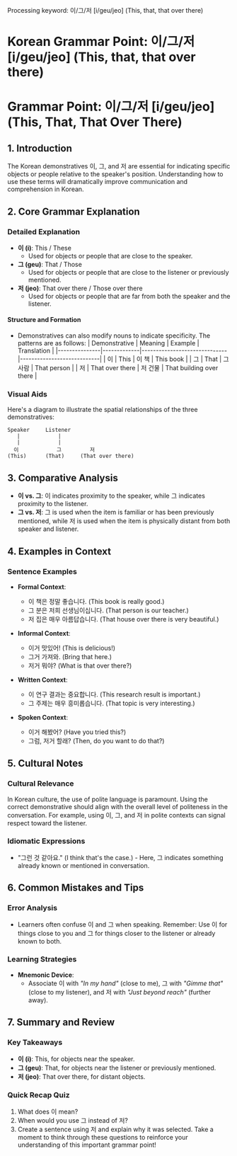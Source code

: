 Processing keyword: 이/그/저 [i/geu/jeo] (This, that, that over there)
# Korean Grammar Point: 이/그/저 [i/geu/jeo] (This, that, that over there)
# Grammar Point: 이/그/저 [i/geu/jeo] (This, That, That Over There)
## 1. Introduction
The Korean demonstratives 이, 그, and 저 are essential for indicating specific objects or people relative to the speaker's position. Understanding how to use these terms will dramatically improve communication and comprehension in Korean.
## 2. Core Grammar Explanation
### Detailed Explanation
- **이 (i)**: This / These
  - Used for objects or people that are close to the speaker.
- **그 (geu)**: That / Those
  - Used for objects or people that are close to the listener or previously mentioned.
- **저 (jeo)**: That over there / Those over there
  - Used for objects or people that are far from both the speaker and the listener.
#### Structure and Formation
- Demonstratives can also modify nouns to indicate specificity. The patterns are as follows:
| Demonstrative | Meaning     | Example                      | Translation                |
|---------------|-------------|------------------------------|----------------------------|
| 이            | This       | 이 책                        | This book                  |
| 그            | That       | 그 사람                      | That person                |
| 저            | That over there | 저 건물                  | That building over there    |
### Visual Aids
Here's a diagram to illustrate the spatial relationships of the three demonstratives:
```
Speaker     Listener
   |            |
   |            |
  이            그         저
(This)      (That)     (That over there)
```
## 3. Comparative Analysis
- **이 vs. 그**: 이 indicates proximity to the speaker, while 그 indicates proximity to the listener.
- **그 vs. 저**: 그 is used when the item is familiar or has been previously mentioned, while 저 is used when the item is physically distant from both speaker and listener.
## 4. Examples in Context
### Sentence Examples
- **Formal Context**:
  - 이 책은 정말 좋습니다. (This book is really good.)
  - 그 분은 저희 선생님이십니다. (That person is our teacher.)
  - 저 집은 매우 아름답습니다. (That house over there is very beautiful.)
- **Informal Context**:
  - 이거 맛있어! (This is delicious!)
  - 그거 가져와. (Bring that here.)
  - 저거 뭐야? (What is that over there?)
- **Written Context**:
  - 이 연구 결과는 중요합니다. (This research result is important.)
  - 그 주제는 매우 흥미롭습니다. (That topic is very interesting.)
  
- **Spoken Context**:
  - 이거 해봤어? (Have you tried this?)
  - 그럼, 저거 할래? (Then, do you want to do that?)
## 5. Cultural Notes
### Cultural Relevance
In Korean culture, the use of polite language is paramount. Using the correct demonstrative should align with the overall level of politeness in the conversation. For example, using 이, 그, and 저 in polite contexts can signal respect toward the listener.
### Idiomatic Expressions
- "그런 것 같아요." (I think that's the case.) - Here, 그 indicates something already known or mentioned in conversation.
## 6. Common Mistakes and Tips
### Error Analysis
- Learners often confuse 이 and 그 when speaking. Remember: Use 이 for things close to you and 그 for things closer to the listener or already known to both.
### Learning Strategies
- **Mnemonic Device**: 
  - Associate 이 with *"In my hand"* (close to me), 그 with *"Gimme that"* (close to my listener), and 저 with *"Just beyond reach"* (further away).
  
## 7. Summary and Review
### Key Takeaways
- **이 (i)**: This, for objects near the speaker.
- **그 (geu)**: That, for objects near the listener or previously mentioned.
- **저 (jeo)**: That over there, for distant objects.
### Quick Recap Quiz
1. What does 이 mean?
2. When would you use 그 instead of 저?
3. Create a sentence using 저 and explain why it was selected.
Take a moment to think through these questions to reinforce your understanding of this important grammar point!
